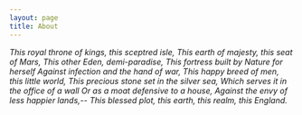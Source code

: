 ```yaml
---
layout: page
title: About
---
```


*This royal throne of kings, this sceptred isle, 
This earth of majesty, this seat of Mars, 
This other Eden, demi-paradise, 
This fortress built by Nature for herself 
Against infection and the hand of war, 
This happy breed of men, this little world, 
This precious stone set in the silver sea, 
Which serves it in the office of a wall 
Or as a moat defensive to a house, 
Against the envy of less happier lands,-- 
This blessed plot, this earth, this realm, this England.*
